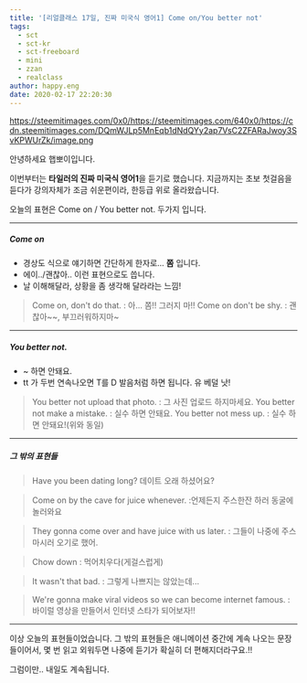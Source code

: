 ```yaml
---
title: '[리얼클래스 17일, 진짜 미국식 영어1] Come on/You better not'
tags:
  - sct
  - sct-kr
  - sct-freeboard
  - mini
  - zzan
  - realclass
author: happy.eng
date: 2020-02-17 22:20:30
---
```


https://steemitimages.com/0x0/https://steemitimages.com/640x0/https://cdn.steemitimages.com/DQmWJLp5MnEqb1dNdQYy2ap7VsC2ZFARaJwoy3SvKPWUrZk/image.png

안녕하세요 햅뽀이입니다.

이번부터는 **타일러의 진짜 미국식 영어1**을 듣기로 했습니다. 지금까지는 초보 첫걸음을 듣다가 강의자체가 조금 쉬운편이라, 한등급 위로 올라왔습니다.

오늘의 표현은  Come on / You better not. 두가지 입니다. 

___

##### Come on
- 경상도 식으로 얘기하면 간단하게 한자로... **쫌** 입니다.
- 에이../괜찮아.. 이런 표현으로도 씁니다.
- 날 이해해달라, 상황을 좀 생각해 달라라는 느낌!


> Come on, don't do that.
: 아... 쫌!! 그러지 마!!
Come on don't be shy. 
: 괜찮아~~, 부끄러워하지마~

___

##### You better not.
- ~ 하면 안돼요.
- tt 가 두번 연속나오면 T를 D 발음처럼 하면 됩니다. 유 베덜 낫!

> You better not upload that photo.
: 그 사진 업로드 하지마세요.
You better not make a mistake.
: 실수 하면 안돼요.
You better not mess up.
: 실수 하면 안돼요!(위와 동일)

___

##### 그 밖의 표현들

> Have you been dating long?
데이트 오래 하셨어요?

>  Come on by the cave for juice whenever.
:언제든지 주스한잔 하러 동굴에 놀러와요

> They gonna come over and have juice with us later.
: 그들이 나중에 주스마시러 오기로 했어.

> Chow down
: 먹어치우다(게걸스럽게)

> It wasn't that bad.
: 그렇게 나쁘지는 않았는데...

> We're gonna make viral videos so we can become internet famous.
: 바이럴 영상을 만들어서 인터넷 스타가 되어보자!!

___

이상 오늘의 표현들이었습니다.
그 밖의 표현들은 애니메이션 중간에 계속 나오는 문장들이어서, 몇 번 읽고 외워두면 나중에 듣기가 확실히 더 편해지더라구요.!!

그럼이만.. 내일도 계속됩니다.

